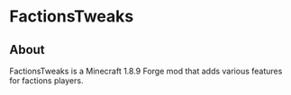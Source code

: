 # FactionsTweaks
## About
FactionsTweaks is a Minecraft 1.8.9 Forge mod that adds various features for factions players.
